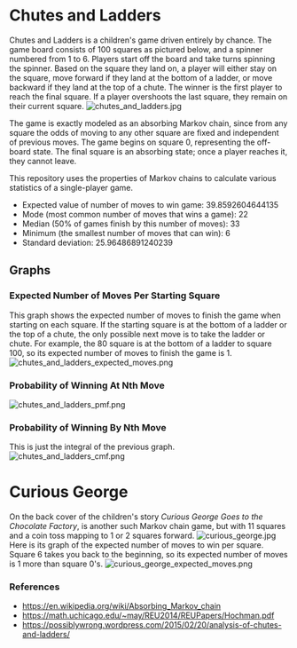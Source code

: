 
# Chutes and Ladders

Chutes and Ladders is a children's game driven entirely by chance. The game board consists of 100 squares as pictured below, and a spinner numbered from 1 to 6. 
Players start off the board and take turns spinning the spinner. Based on the square they land on, a player will either stay on the square, move forward if they land at the bottom of a ladder, or move backward if they land at the top of a chute. 
The winner is the first player to reach the final square. If a player overshoots the last square, they remain on their current square.
![chutes_and_ladders.jpg](img/chutes_and_ladders.jpg)

The game is exactly modeled as an absorbing Markov chain, since from any square the odds of moving to any other square are fixed and independent of previous moves.
The game begins on square 0, representing the off-board state.
The final square is an absorbing state; once a player reaches it, they cannot leave.

This repository uses the properties of Markov chains to calculate various statistics of a single-player game.
* Expected value of number of moves to win game: 39.8592604644135
* Mode (most common number of moves that wins a game): 22
* Median (50% of games finish by this number of moves): 33
* Minimum (the smallest number of moves that can win): 6
* Standard deviation: 25.96486891240239

## Graphs
### Expected Number of Moves Per Starting Square
This graph shows the expected number of moves to finish the game when starting on each square. 
If the starting square is at the bottom of a ladder or the top of a chute, the only possible next move is to take the ladder or chute.
For example, the 80 square is at the bottom of a ladder to square 100, so its expected number of moves to finish the game is 1.
![chutes_and_ladders_expected_moves.png](img/chutes_and_ladders_expected_moves.png)

### Probability of Winning At Nth Move
![chutes_and_ladders_pmf.png](img%2Fchutes_and_ladders_pmf.png)

### Probability of Winning By Nth Move
This is just the integral of the previous graph.
![chutes_and_ladders_cmf.png](img%2Fchutes_and_ladders_cmf.png)

# Curious George

On the back cover of the children's story *Curious George Goes to the Chocolate Factory*, is another such Markov chain game, but with 11 squares and a coin toss mapping to 1 or 2 squares forward.
![curious_george.jpg](img/curious_george.jpg)
Here is its graph of the expected number of moves to win per square. Square 6 takes you back to the beginning, so its expected number of moves is 1 more than square 0's.
![curious_george_expected_moves.png](img/curious_george_expected_moves.png)
### References
* https://en.wikipedia.org/wiki/Absorbing_Markov_chain
* https://math.uchicago.edu/~may/REU2014/REUPapers/Hochman.pdf
* https://possiblywrong.wordpress.com/2015/02/20/analysis-of-chutes-and-ladders/
